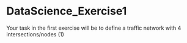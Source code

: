 # DataScience_Exercise1
Your task in the first exercise will be to define a traffic network with 4 intersections/nodes (1)
